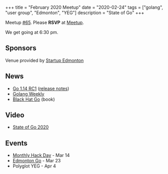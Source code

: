 +++
title = "February 2020 Meetup"
date = "2020-02-24"
tags = ["golang", "user group", "Edmonton", "YEG"]
description = "State of Go"
+++

Meetup [#65](https://github.com/edmontongo/presentations/issues/107). Please **RSVP** at [Meetup](https://www.meetup.com/startupedmonton/events/bclwwpybcdbgc/).

We get going at 6:30 pm.

## Sponsors

Venue provided by [Startup Edmonton](https://www.startupedmonton.com/)

## News

* [Go 1.14 RC1](https://groups.google.com/forum/#!topic/golang-nuts/fBD63zkssQI) ([release notes](https://tip.golang.org/doc/go1.14))
* [Golang Weekly](https://golangweekly.com/issues/300)
* [Black Hat Go](https://nostarch.com/blackhatgo) (book)

## Video

* [State of Go 2020](https://www.youtube.com/watch?v=0c-1KJwSMCw)

## Events

* [Monthly Hack Day](https://www.meetup.com/startupedmonton/events/zhnrmrybcfbkb/) - Mar 14
* [Edmonton Go](https://www.meetup.com/startupedmonton/events/bclwwpybcfbfc/) - Mar 23
* Polyglot YEG - Apr 4

